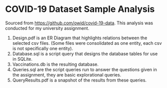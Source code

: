 # COVID-19 Dataset Sample Analysis
Sourced from https://github.com/owid/covid-19-data.
This analysis was conducted for my university assignment.

1. Design.pdf is an ER Diagram that highlights relations between the selected csv files. (Some files were consolidated as one entity, each csv is not specifically one entity).
2. Database.sql is a script query that designs the database tables for use in SQLite.
3. Vaccinations.db is the resulting database.
4. Queries.sql are the script queries run to answer the questions given in the assignment, they are basic explorational queries.
5. QueryResults.pdf is a snapshot of the results from these queries.
